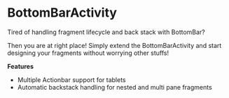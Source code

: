 # BottomBarActivity

Tired of handling fragment lifecycle and back stack with BottomBar?

Then you are at right place! Simply extend the BottomBarActivity and start designing your fragments without worrying other stuffs!

**Features**
<ul>
<li>
Multiple Actionbar support for tablets<br/>
</li>
<li>
Automatic backstack handling for nested and multi pane fragments
</li>
</ul>
 
